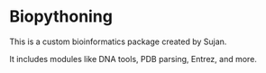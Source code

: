 # Biopythoning

This is a custom bioinformatics package created by Sujan.

It includes modules like DNA tools, PDB parsing, Entrez, and more.
